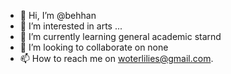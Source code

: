 - 👋 Hi, I’m @behhan
- 👀 I’m interested in arts ...
- 🌱 I’m currently learning general academic starnd
- 💞️ I’m looking to collaborate on none
- 📫 How to reach me on woterlilies@gmail.com.

<!---
behhan/behhan is a ✨ special ✨ repository because its `README.md` (this file) appears on your GitHub profile.
You can click the Preview link to take a look at your changes.
--->
